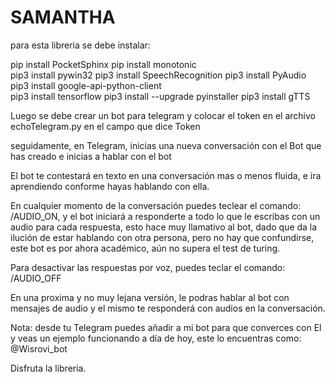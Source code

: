 # SAMANTHA

para esta libreria se debe instalar:

pip install PocketSphinx
pip install monotonic  
pip3 install pywin32 
pip3 install SpeechRecognition
pip3 install PyAudio
pip3 install google-api-python-client  
pip3 install tensorflow
pip3 install --upgrade pyinstaller 
pip3 install gTTS

Luego se debe crear un bot para telegram y colocar el token en el archivo echoTelegram.py en el campo que dice Token

seguidamente, en Telegram, inicias una nueva conversación con el Bot que has creado e inicias a hablar con el bot

El bot te contestará en texto en una conversación mas o menos fluida, e ira aprendiendo conforme hayas hablando con ella.

En cualquier momento de la conversación puedes teclear el comando: /AUDIO_ON, y el bot iniciará a responderte a todo lo que le escribas con un audio para cada respuesta, esto hace muy llamativo al bot, dado que da la ilución de estar hablando con otra persona, pero no hay que confundirse, este bot es por ahora académico, aún no supera el test de turing.

Para desactivar las respuestas por voz, puedes teclar el comando: /AUDIO_OFF

En una proxima y no muy lejana versión, le podras hablar al bot con mensajes de audio y el mismo te responderá con audios en la conversación.

Nota: desde tu Telegram puedes añadir a mi bot para que converces con El y veas un ejemplo funcionando a día de hoy, este lo encuentras como: @Wisrovi_bot

Disfruta la libreria.



